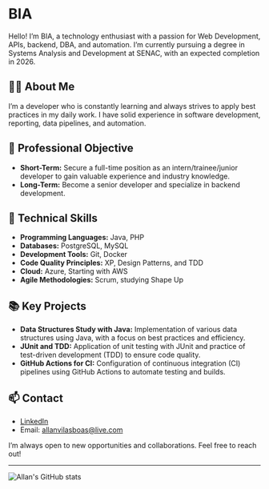 # BIA

Hello! I’m BIA, a technology enthusiast with a passion for Web Development, APIs, backend, DBA, and automation. I’m currently pursuing a degree in Systems Analysis and Development at SENAC, with an expected completion in 2026.

## 🧑‍💻 About Me

I’m a developer who is constantly learning and always strives to apply best practices in my daily work. I have solid experience in software development, reporting, data pipelines, and automation.

## 🎯 Professional Objective

- **Short-Term:** Secure a full-time position as an intern/trainee/junior developer to gain valuable experience and industry knowledge.
- **Long-Term:** Become a senior developer and specialize in backend development.

## 🚀 Technical Skills

- **Programming Languages:** Java, PHP
- **Databases:** PostgreSQL, MySQL
- **Development Tools:** Git, Docker
- **Code Quality Principles:** XP, Design Patterns, and TDD
- **Cloud:** Azure, Starting with AWS
- **Agile Methodologies:** Scrum, studying Shape Up

## 📚 Key Projects

- **Data Structures Study with Java:** Implementation of various data structures using Java, with a focus on best practices and efficiency.
- **JUnit and TDD:** Application of unit testing with JUnit and practice of test-driven development (TDD) to ensure code quality.
- **GitHub Actions for CI:** Configuration of continuous integration (CI) pipelines using GitHub Actions to automate testing and builds.

## 📫 Contact

- [LinkedIn]([https://www.linkedin.com/in/beatriz-g-598846324/])
- Email: [allanvilasboas@live.com](mailto:allanvilasboas@live.com)

I’m always open to new opportunities and collaborations. Feel free to reach out!

---

![Allan's GitHub stats](https://github-readme-stats.vercel.app/api?username=biagodoy&show_icons=true&theme=radical)
